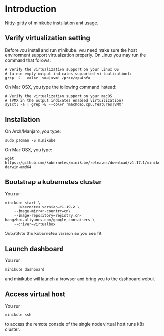 # Introduction

Nitty-gritty of minikube installation and usage.

## Verify virtualization setting

Before you install and run minikube, you need make sure the host environment
support virtualization properly. On Linux you may run the command that follows:

    # Verify the virtualization support on your Linux OS
    # (a non-empty output indicates supported virtualization):
    grep -E --color 'vmx|svm' /proc/cpuinfo

On Mac OSX, you type the following command instead:

    # Verify the virtualization support on your macOS
    # (VMX in the output indicates enabled virtualization)
    sysctl -a | grep -E --color 'machdep.cpu.features|VMX'

## Installation

On Arch/Manjaro, you type:

    sudo pacman -S minikube

On Mac OSX, you type:

    wget https://github.com/kubernetes/minikube/releases/download/v1.17.1/minikube-darwin-amd64


## Bootstrap a kubernetes cluster

You run:

    minikube start \
        --kubernetes-version=v1.19.2 \
        --image-mirror-country=cn\
        --image-repository=registry.cn-hangzhou.aliyuncs.com/google_containers \
        --driver=virtualbox

Substitute the kubernetes version as you see fit.

## Launch dashboard

You run:

    minikube dashboard

and minikube will launch a browser and bring you to the dashboard webui.

## Access virtual host


You run:

    minikube ssh

to access the remote console of the single node virtual host runs k8s cluster.


